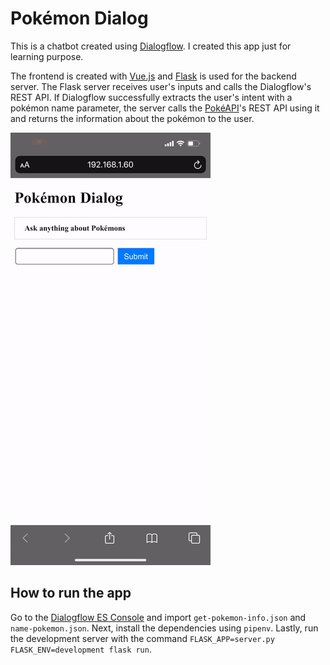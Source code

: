 # Pokémon Dialog

This is a chatbot created using [Dialogflow](https://cloud.google.com/dialogflow).
I created this app just for learning purpose.

The frontend is created with [Vue.js](https://vuejs.org/) and [Flask](https://flask.palletsprojects.com/) is used for the backend server.
The Flask server receives user's inputs and calls the Dialogflow's REST API.
If Dialogflow successfully extracts the user's intent with a pokémon name parameter, the server calls the [PokéAPI](https://pokeapi.co/)'s REST API using it and returns the information about the pokémon to the user.

![](./demo.gif)

## How to run the app

Go to the [Dialogflow ES Console](https://dialogflow.cloud.google.com/) and import `get-pokemon-info.json` and `name-pokemon.json`. Next, install the dependencies using `pipenv`. Lastly, run the development server with the command `FLASK_APP=server.py FLASK_ENV=development flask run`.
